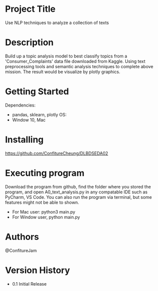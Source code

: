 # Project Title
Use NLP techniques to analyze a collection of texts

# Description
Build up a topic analysis model to best classify topics from a 'Consumer_Complaints' data file downloaded from Kaggle. Using text preprocessing tools and semantic analysis techniques to complete above mission. The result would be visualize by plotly graphics.

# Getting Started
Dependencies:
- pandas, sklearn, plotly
OS:
- Window 10, Mac

# Installing
https://github.com/ConfitureCheung/DLBDSEDA02

# Executing program
Download the program from github, find the folder where you stored the program, and open A0_text_analysis.py in any compatable IDE such as PyCharm, VS Code.
You can also run the program via terminal, but some features might not be able to shown.
- For Mac user: python3 main.py
- For Window user, python main.py

# Authors
@ConfitureJam

# Version History
- 0.1 Initial Release
